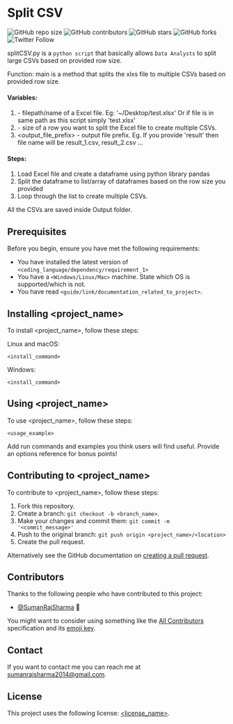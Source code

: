 # Split CSV

<!--- These are examples. See https://shields.io for others or to customize this set of shields. You might want to include dependencies, project status and licence info here --->
![GitHub repo size](https://img.shields.io/github/repo-size/sumanrajsharma/splitCSV)
![GitHub contributors](https://img.shields.io/github/contributors/sumanrajsharma/splitCSV)
![GitHub stars](https://img.shields.io/github/stars/sumanrajsharma/splitCSV?style=social)
![GitHub forks](https://img.shields.io/github/forks/sumanrajsharma/splitCSV?style=social)
![Twitter Follow](https://img.shields.io/twitter/follow/sumanrajsharma?style=social)

splitCSV.py is a `python script` that basically allows `Data Analysts` to split large CSVs based on provided row size. 

Function: main is a method that splits the xlxs file to multiple CSVs based on provided row size.

#### Variables: 
1. <filename> - filepath/name of a Excel file. Eg: '~/Desktop/test.xlsx' Or if file is in same path as this script simply 'test.xlsx'
2. <rowsize> - size of a row you want to split the Excel file to create multiple CSVs.  
3. <output_file_prefix> - output file prefix. Eg. If you provide 'result' then file name will be result_1.csv, result_2.csv ... 
    
#### Steps:
1. Load Excel file and create a dataframe using python library pandas
2. Split the dataframe to list/array of dataframes based on the row size you provided
3. Loop through the list to create multiple CSVs. 
    
All the CSVs are saved inside Output folder.

## Prerequisites

Before you begin, ensure you have met the following requirements:
<!--- These are just example requirements. Add, duplicate or remove as required --->
* You have installed the latest version of `<coding_language/dependency/requirement_1>`
* You have a `<Windows/Linux/Mac>` machine. State which OS is supported/which is not.
* You have read `<guide/link/documentation_related_to_project>`.

## Installing <project_name>

To install <project_name>, follow these steps:

Linux and macOS:
```
<install_command>
```

Windows:
```
<install_command>
```
## Using <project_name>

To use <project_name>, follow these steps:

```
<usage_example>
```

Add run commands and examples you think users will find useful. Provide an options reference for bonus points!

## Contributing to <project_name>
<!--- If your README is long or you have some specific process or steps you want contributors to follow, consider creating a separate CONTRIBUTING.md file--->
To contribute to <project_name>, follow these steps:

1. Fork this repository.
2. Create a branch: `git checkout -b <branch_name>`.
3. Make your changes and commit them: `git commit -m '<commit_message>'`
4. Push to the original branch: `git push origin <project_name>/<location>`
5. Create the pull request.

Alternatively see the GitHub documentation on [creating a pull request](https://help.github.com/en/github/collaborating-with-issues-and-pull-requests/creating-a-pull-request).

## Contributors

Thanks to the following people who have contributed to this project:

* [@SumanRajSharma](https://github.com/SumanRajSharma) 📖

You might want to consider using something like the [All Contributors](https://github.com/all-contributors/all-contributors) specification and its [emoji key](https://allcontributors.org/docs/en/emoji-key).

## Contact

If you want to contact me you can reach me at <sumanrajsharma2014@gmail.com>.

## License
<!--- If you're not sure which open license to use see https://choosealicense.com/--->

This project uses the following license: [<license_name>](<link>).
